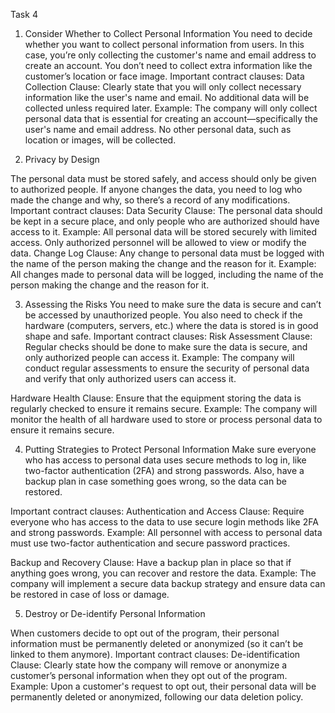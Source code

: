 Task 4
1.	Consider Whether to Collect Personal Information
You need to decide whether you want to collect personal information from users. In this case, you’re only collecting the customer's name and email address to create an account. You don’t need to collect extra information like the customer’s location or face image.
Important contract clauses:
Data Collection Clause: Clearly state that you will only collect necessary information like the user's name and email. No additional data will be collected unless required later.
Example: The company will only collect personal data that is essential for creating an account—specifically the user's name and email address. No other personal data, such as location or images, will be collected.

2. Privacy by Design

The personal data must be stored safely, and access should only be given to authorized people. If anyone changes the data, you need to log who made the change and why, so there’s a record of any modifications.
Important contract clauses:
Data Security Clause: The personal data should be kept in a secure place, and only people who are authorized should have access to it.
Example: All personal data will be stored securely with limited access. Only authorized personnel will be allowed to view or modify the data.
Change Log Clause: Any change to personal data must be logged with the name of the person making the change and the reason for it.
Example: All changes made to personal data will be logged, including the name of the person making the change and the reason for it.

3. Assessing the Risks
You need to make sure the data is secure and can’t be accessed by unauthorized people. You also need to check if the hardware (computers, servers, etc.) where the data is stored is in good shape and safe.
Important contract clauses:
Risk Assessment Clause: Regular checks should be done to make sure the data is secure, and only authorized people can access it.
Example: The company will conduct regular assessments to ensure the security of personal data and verify that only authorized users can access it.

Hardware Health Clause: Ensure that the equipment storing the data is regularly checked to ensure it remains secure.
Example: The company will monitor the health of all hardware used to store or process personal data to ensure it remains secure.

4. Putting Strategies to Protect Personal Information
Make sure everyone who has access to personal data uses secure methods to log in, like two-factor authentication (2FA) and strong passwords. Also, have a backup plan in case something goes wrong, so the data can be restored.


Important contract clauses:
Authentication and Access Clause: Require everyone who has access to the data to use secure login methods like 2FA and strong passwords.
Example: All personnel with access to personal data must use two-factor authentication and secure password practices.

Backup and Recovery Clause: Have a backup plan in place so that if anything goes wrong, you can recover and restore the data.
Example: The company will implement a secure data backup strategy and ensure data can be restored in case of loss or damage.

5. Destroy or De-identify Personal Information

When customers decide to opt out of the program, their personal information must be permanently deleted or anonymized (so it can’t be linked to them anymore).
Important contract clauses:
De-identification Clause: Clearly state how the company will remove or anonymize a customer’s personal information when they opt out of the program.
Example: Upon a customer's request to opt out, their personal data will be permanently deleted or anonymized, following our data deletion policy.

